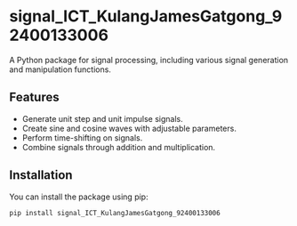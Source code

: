 
# signal_ICT_KulangJamesGatgong_92400133006

A Python package for signal processing, including various signal generation and manipulation functions.

## Features

- Generate unit step and unit impulse signals.
- Create sine and cosine waves with adjustable parameters.
- Perform time-shifting on signals.
- Combine signals through addition and multiplication.

## Installation

You can install the package using pip:

```bash
pip install signal_ICT_KulangJamesGatgong_92400133006


